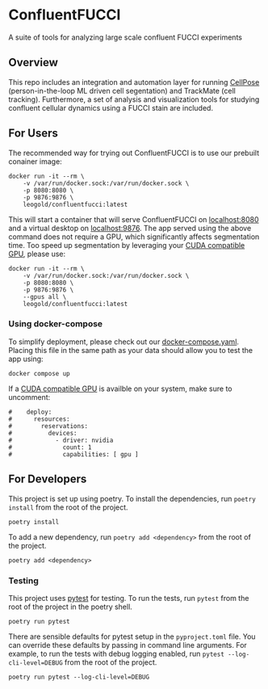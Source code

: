 # ConfluentFUCCI
A suite of tools for analyzing large scale confluent FUCCI experiments

## Overview
This repo includes an integration and automation layer for running [CellPose](https://github.com/MouseLand/cellpose) (person-in-the-loop ML driven cell segentation) and TrackMate (cell tracking). Furthermore, a set of analysis and visualization tools for studying confluent cellular dynamics using a FUCCI stain are included.

## For Users
The recommended way for trying out ConfluentFUCCI is to use our prebuilt conainer image:

```shell
docker run -it --rm \
    -v /var/run/docker.sock:/var/run/docker.sock \
    -p 8080:8080 \
    -p 9876:9876 \
    leogold/confluentfucci:latest
```

This will start a container that will serve ConfluentFUCCI on [localhost:8080](http://localhost:8080) and a virtual desktop on [localhost:9876](http://localhost:9876). The app served using the above command does not require a GPU, which significantly affects segmentation time. Too speed up segmentation by leveraging your [CUDA compatible GPU](https://developer.nvidia.com/cuda-gpus), please use:

```shell
docker run -it --rm \
    -v /var/run/docker.sock:/var/run/docker.sock \
    -p 8080:8080 \
    -p 9876:9876 \
    --gpus all \
    leogold/confluentfucci:latest
```

### Using docker-compose
To simplify deployment, please check out our [docker-compose.yaml](https://github.com/leogolds/ConfluentFUCCI/blob/main/containers/confluentfucci/docker-compose.yaml). Placing this file in the same path as your data should allow you to test the app using:

```shell
docker compose up
```

If a [CUDA compatible GPU](https://developer.nvidia.com/cuda-gpus) is availble on your system, make sure to uncomment:

```shell
#    deploy:
#      resources:
#        reservations:
#          devices:
#            - driver: nvidia
#              count: 1
#              capabilities: [ gpu ]
```


## For Developers
This project is set up using poetry. To install the dependencies, run `poetry install` from the root of the project.

```shell
poetry install
```

To add a new dependency, run `poetry add <dependency>` from the root of the project.

```shell
poetry add <dependency>
```

### Testing
This project uses [pytest](https://docs.pytest.org/en/stable/) for testing. To run the tests, run `pytest` from the root of the project in the poetry shell.

```shell
poetry run pytest
```

There are sensible defaults for pytest setup in the `pyproject.toml` file. You can override these defaults by passing in command line arguments. For example, to run the tests with debug logging enabled, run `pytest --log-cli-level=DEBUG` from the root of the project.

```shell
poetry run pytest --log-cli-level=DEBUG
```

